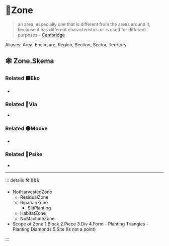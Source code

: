 # 🔻<via>Zone</via>

> an area, especially one that is different from the areas around it, because it has different characteristics or is used for different purposes - [Cambridge](https://dictionary.cambridge.org/dictionary/english/zone)

Aliases: Area, Enclosure, Region, Section, Sector, Territory

## 🕸 Zone.Skema

### Related 🟩<ekos>Eko</ekos>

-

### Related 🔻<via>Via</via>

-

### Related 🟠<mooves>Moove</mooves>

-

### Related 💜<psike>Psike</psike>

-

---

<!-- =================================================== -->
<!-- =================================================== -->
<!-- =================================================== -->
<!-- =================================================== -->
<!-- =================================================== -->
::: details 🛠 <dev>&&&</dev>

- NotHarvestedZone
    - ResidualZone
    - RiparianZone
        - SlitPlanting
    - HabitatZone
    - NoMachineZone
- Scope of Zone
    1.Block
    2.Piece
    3.Div
    4.Form
        - Planting Triangles
        - Planting Diamonds
    5.Site (Is not a point)

:::
